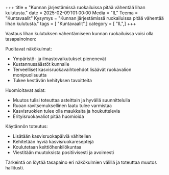 +++
title = "Kunnan järjestämissä ruokailuissa pitää vähentää lihan kulutusta."
date = 2025-02-09T01:00:00
Media = "IL"
Teema = "Kuntavaalit"
Kysymys = "Kunnan järjestämissä ruokailuissa pitää vähentää lihan kulutusta."
tags = [ "Kuntavaalit",]
category = [ "IL",]
+++

Vastaus lihan kulutuksen vähentämiseen kunnan ruokailuissa voisi olla tasapainoinen:

Puoltavat näkökulmat:
- Ympäristö- ja ilmastovaikutukset pienenevät
- Kustannussäästöt kunnalle
- Terveelliset kasvisruokavaihtoehdot lisäävät ruokavalion monipuolisuutta
- Tukee kestävän kehityksen tavoitteita

Huomioitavat asiat:
- Muutos tulisi toteuttaa asteittain ja hyvällä suunnittelulla
- Ruoan ravitsemuksellinen laatu tulee varmistaa
- Kasvisruokien tulee olla maukkaita ja houkuttelevia
- Erityisruokavaliot pitää huomioida

Käytännön toteutus:
- Lisätään kasvisruokapäiviä vähitellen
- Kehitetään hyviä kasvisruokareseptejä
- Koulutetaan keittiöhenkilökuntaa
- Viestitään muutoksista positiivisesti ja avoimesti

Tärkeintä on löytää tasapaino eri näkökulmien välillä ja toteuttaa muutos hallitusti.